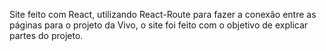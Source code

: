 Site feito com React, utilizando React-Route para fazer a conexão entre as páginas para o projeto da Vivo, o site foi feito com o objetivo de explicar partes do projeto.
